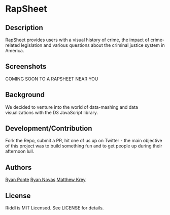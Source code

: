 # RapSheet 

## Description

RapSheet provides users with a visual history of crime, the impact of crime-related legislation and various questions about the criminal justice system in America. 

## Screenshots

COMING SOON TO A RAPSHEET NEAR YOU 

## Background

We decided to venture into the world of data-mashing and data visualizations with the D3 JavaScript library. 

## Development/Contribution

Fork the Repo, submit a PR, hit one of us up on Twitter - the main objective of this project was to build something fun and to get people up during their afternoon lull. 


## Authors

[Ryan Ponte](http://web0715.students.flatironschool.com/students/ryan_ponte.html)
[Ryan Novas](http://web0715.students.flatironschool.com/students/ryan_novas.html)
[Matthew Krey](http://web0715.students.flatironschool.com/students/matt_krey.html)

## License

Riddl is MIT Licensed. See LICENSE for details.

